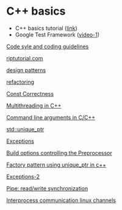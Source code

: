 # C++ basics

- C++ basics tutorial ([link](https://www.cplusplus.com/doc/tutorial/))
- Google Test Framework ([video-1](https://www.youtube.com/watch?v=16FI1-d2P4E))

[Code syle and coding guidelines](https://named-data.net/doc/ndn-cpp-dev/0.4.0/code-style.html)

[riptutorial.com](https://riptutorial.com/cplusplus)

[design patterns](https://refactoring.guru/design-patterns/catalog)

[refactoring](https://refactoring.guru/refactoring)

[Const Correctness](https://www.cprogramming.com/tutorial/const_correctness.html)

[Multithreading in C++](https://www.geeksforgeeks.org/multithreading-in-cpp/)

[Command line arguments in C/C++](https://www.geeksforgeeks.org/command-line-arguments-in-c-cpp/)

[std::unique_ptr](https://en.cppreference.com/w/cpp/memory/unique_ptr)

[Exceptions](https://riptutorial.com/cplusplus/topic/1354/exceptions)

[Build options controlling the Preprocessor](https://gcc.gnu.org/onlinedocs/gcc/Preprocessor-Options.html)

[Factory pattern using unique_ptr in c++](https://stackoverflow.com/questions/27282453/factory-pattern-using-unique-ptr-in-c)

[Exceptions-2](https://www.tutorialspoint.com/cplusplus/cpp_exceptions_handling.htm)

[Pipe: read/write synchronization](https://stackoverflow.com/questions/66376771/how-to-synchronize-read-and-write-in-the-pipe-in-c)

[Interprocess communication linux channels](https://opensource.com/article/19/4/interprocess-communication-linux-channels)

